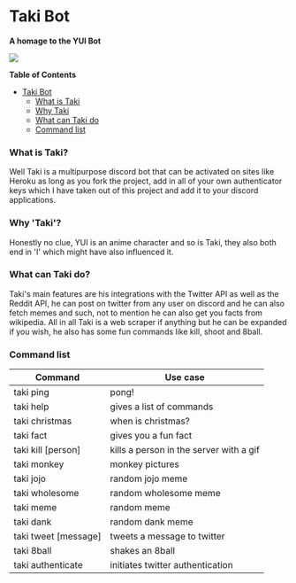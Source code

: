 # Taki Bot
**A homage to the YUI Bot**

![](https://static.wikia.nocookie.net/kiminonawa/images/a/a8/Taki_Tachibana_2016.png)


**Table of Contents**

- [Taki Bot](#taki-bot)
    + [What is Taki](#what-is-taki)
    + [Why Taki](#why-taki)
    + [What can Taki do](#what-can-taki-do)
    + [Command list](#command-list)

### What is Taki?

Well Taki is a multipurpose discord bot that can be activated on sites like Heroku as long as you fork the project, add in all of your own authenticator keys which I have taken out of this project and add it to your discord applications.

### Why 'Taki'?

Honestly no clue, YUI is an anime character and so is Taki, they also both end in 'I' which might have also influenced it.

### What can Taki do?

Taki's main features are his integrations with the Twitter API as well as the Reddit API, he can post on twitter from any user on discord and he can also fetch memes and such, not to mention he can also get you facts from wikipedia. All in all Taki is a web scraper if anything but he can be expanded if you wish, he also has some fun commands like kill, shoot and 8ball.

### Command list

| Command       | Use case                 |
|---------------|--------------------------|
| taki ping     | pong!                    |
| taki help     | gives a list of commands |
| taki christmas | when is christmas? |
| taki fact | gives you a fun fact |
| taki kill [person] | kills a person in the server with a gif |
| taki monkey | monkey pictures |
| taki jojo | random jojo meme |
| taki wholesome | random wholesome meme |
| taki meme | random meme |
| taki dank | random dank meme |
| taki tweet [message] | tweets a message to twitter |
| taki 8ball | shakes an 8ball |
| taki authenticate | initiates twitter authentication |
